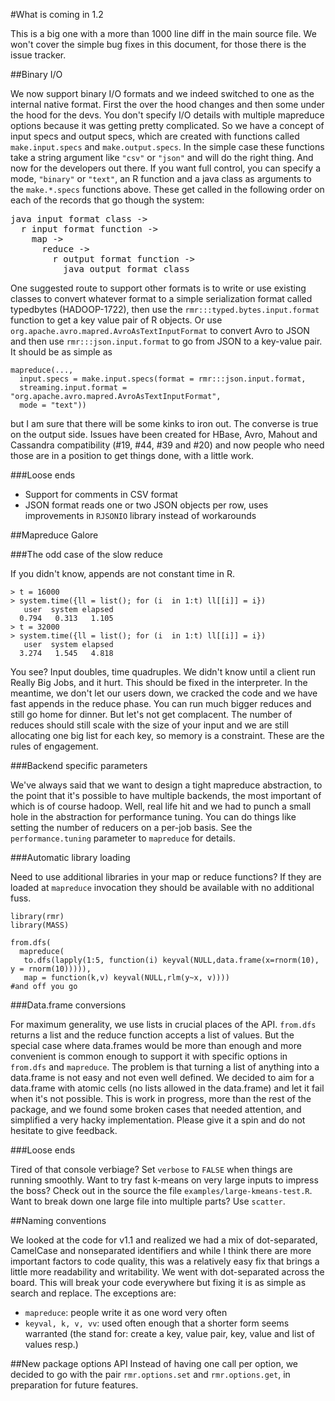 #What is coming in 1.2

This is a big one with a more than 1000 line diff in the main source file. We won't cover the simple bug fixes in this document, for those there is the issue tracker.

##Binary I/O

We now support binary I/O formats and we indeed switched to one as the internal native format. First the over the hood changes and then some
under the hood for the devs. You don't specify I/O details with multiple mapreduce options because it was getting pretty complicated. So we
have a concept of input specs and output specs, which are created with functions called `make.input.specs` and `make.output.specs`. In the
simple case these functions take a string argument like `"csv"` or `"json"` and will do the right thing. And now for the developers out
there. If you want full control, you can specify a mode, `"binary"` or `"text"`, an R function and a java class as arguments to the `make.*.specs`
functions above. These get called in the following order on each of the records that go though the system: 

<pre>
java input format class -> 
  r input format function -> 
    map -> 
      reduce -> 
        r output format function -> 
          java output format class
</pre>

 One suggested route to support other formats
is to write or use existing classes to convert whatever format to a simple serialization format called typedbytes (HADOOP-1722), then use
the `rmr:::typed.bytes.input.format` function to get a key value pair of R objects. Or use `org.apache.avro.mapred.AvroAsTextInputFormat` to convert Avro to JSON and then use `rmr:::json.input.format` to go from JSON to a key-value pair. It should be as simple as 

```
mapreduce(..., 
  input.specs = make.input.specs(format = rmr:::json.input.format, 
  streaming.input.format = "org.apache.avro.mapred.AvroAsTextInputFormat", 
  mode = "text"))
```

but I am sure that there will be some kinks to iron out.
The converse is true on the output side. Issues have been
created for HBase, Avro, Mahout and Cassandra compatibility (#19, #44, #39 and #20) and now people who need those are in a position to get things done, with a little work.

###Loose ends

* Support for comments in CSV format
* JSON format reads one or two JSON objects per row, uses improvements in `RJSONIO` library instead of workarounds


##Mapreduce Galore

###The odd case of the slow reduce
 
If you didn't know, appends are not constant time in R.

```
> t = 16000
> system.time({ll = list(); for (i  in 1:t) ll[[i]] = i})
   user  system elapsed 
  0.794   0.313   1.105 
> t = 32000
> system.time({ll = list(); for (i  in 1:t) ll[[i]] = i})
   user  system elapsed 
  3.274   1.545   4.818 
```

You see? Input doubles, time quadruples. We didn't know until a client run Really Big Jobs, and it hurt. This should be fixed in the
interpreter. In the meantime, we don't let our users down, we cracked the code and we have fast appends in the reduce phase. You can run much bigger reduces and still go
home for dinner. But let's not get complacent. The number of reduces should still scale with the size of your input and we are still
allocating one big list for each key, so memory is a constraint. These are the rules of engagement.

###Backend specific parameters

We've always said that we want to design a tight mapreduce abstraction, to the point that it's possible to have multiple backends, the most
important of which is of course hadoop. Well, real life hit and we had to punch a small hole in the abstraction for performance tuning. You can do things like setting the number of reducers on a per-job basis. See the `performance.tuning` parameter to `mapreduce` for details.

###Automatic library loading

Need to use additional libraries in your map or reduce functions? If they are loaded at `mapreduce` invocation they should be available with no additional fuss.

```
library(rmr)
library(MASS)

from.dfs(
  mapreduce(
   to.dfs(lapply(1:5, function(i) keyval(NULL,data.frame(x=rnorm(10), y = rnorm(10))))), 
   map = function(k,v) keyval(NULL,rlm(y~x, v))))
#and off you go
```

###Data.frame conversions

For maximum generality, we use lists in crucial places of the API. `from.dfs` returns a list and the reduce function accepts a list of
values. But the special case where data.frames would be more than enough and more convenient is common enough to support it with specific
options in `from.dfs` and `mapreduce`. The problem is that turning a list of anything into a data.frame is not easy and not even well
defined. We decided to aim for a data.frame with atomic cells (no lists allowed in the data.frame) and let it fail when it's not
possible. This is work in progress, more than the rest of the package, and we found some broken cases that needed attention, and simplified a very hacky implementation. Please
give it a spin and do not hesitate to give feedback.

###Loose ends

Tired of that console verbiage? Set `verbose` to `FALSE` when things are running smoothly. Want to try fast k-means on very large inputs to
impress the boss? Check out in the source the file `examples/large-kmeans-test.R`. Want to break down one large file into multiple parts?
Use `scatter`.


##Naming conventions

We looked at the code for v1.1 and realized we had a mix of dot-separated, CamelCase and nonseparated identifiers and while I think there are
more important factors to code quality, this was a relatively easy fix that brings a little more readability and writability. We
went with dot-separated across the board. This will break your code everywhere but fixing it is as simple as search and replace. The exceptions are:

* `mapreduce`: people write it as one word very often
* `keyval, k, v, vv`: used often enough that a shorter form seems warranted (the stand for: create a key, value pair, key, value and list of values resp.)

##New package options API
Instead of having one call per option, we decided to go with the pair `rmr.options.set` and `rmr.options.get`, in preparation for future features.
